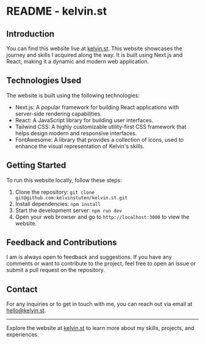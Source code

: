 # README - kelvin.st

## Introduction
You can find this website live at [kelvin.st](https://kelvin.st). This website showcases the journey and skills I acquired along the way. It is built using Next.js and React, making it a dynamic and modern web application.

## Technologies Used
The website is built using the following technologies:
- Next.js: A popular framework for building React applications with server-side rendering capabilities.
- React: A JavaScript library for building user interfaces.
- Tailwind CSS: A highly customizable utility-first CSS framework that helps design modern and responsive interfaces.
- FontAwesome: A library that provides a collection of icons, used to enhance the visual representation of Kelvin's skills.

## Getting Started
To run this website locally, follow these steps:

1. Clone the repository: `git clone git@github.com:kelvinstuten/kelvin.st.git`
2. Install dependencies: `npm install`
3. Start the development server: `npm run dev`
4. Open your web browser and go to `http://localhost:3000` to view the website.

## Feedback and Contributions
I am is always open to feedback and suggestions. If you have any comments or want to contribute to the project, feel free to open an issue or submit a pull request on the repository.

## Contact
For any inquiries or to get in touch with me, you can reach out via email at [hello@kelvin.st](mailto:hello@kelvin.st).

---

Explore the website at [kelvin.st](https://kelvin.st) to learn more about my skills, projects, and experiences.
